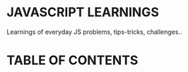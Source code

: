 # JAVASCRIPT LEARNINGS
Learnings of everyday JS problems, tips-tricks, challenges..

# TABLE OF CONTENTS

